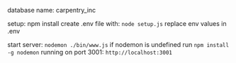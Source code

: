 database name:
carpentry_inc

setup:
npm install
create .env file with: `node setup.js`
replace env values in .env

start server: `nodemon ./bin/www.js`
if nodemon is undefined run `npm install -g nodemon`
running on port 3001: `http://localhost:3001`
